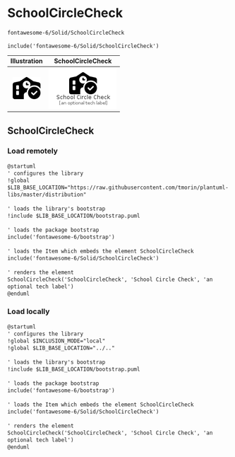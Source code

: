 # SchoolCircleCheck


```text
fontawesome-6/Solid/SchoolCircleCheck
```

```text
include('fontawesome-6/Solid/SchoolCircleCheck')
```



| Illustration | SchoolCircleCheck |
| :---: | :---: |
| ![illustration for Illustration](../../fontawesome-6/Solid/SchoolCircleCheck.png) | ![illustration for SchoolCircleCheck](../../fontawesome-6/Solid/SchoolCircleCheck.Local.png) |




## SchoolCircleCheck

### Load remotely
```plantuml
@startuml
' configures the library
!global $LIB_BASE_LOCATION="https://raw.githubusercontent.com/tmorin/plantuml-libs/master/distribution"

' loads the library's bootstrap
!include $LIB_BASE_LOCATION/bootstrap.puml

' loads the package bootstrap
include('fontawesome-6/bootstrap')

' loads the Item which embeds the element SchoolCircleCheck
include('fontawesome-6/Solid/SchoolCircleCheck')

' renders the element
SchoolCircleCheck('SchoolCircleCheck', 'School Circle Check', 'an optional tech label')
@enduml
```

### Load locally
```plantuml
@startuml
' configures the library
!global $INCLUSION_MODE="local"
!global $LIB_BASE_LOCATION="../.."

' loads the library's bootstrap
!include $LIB_BASE_LOCATION/bootstrap.puml

' loads the package bootstrap
include('fontawesome-6/bootstrap')

' loads the Item which embeds the element SchoolCircleCheck
include('fontawesome-6/Solid/SchoolCircleCheck')

' renders the element
SchoolCircleCheck('SchoolCircleCheck', 'School Circle Check', 'an optional tech label')
@enduml
```

